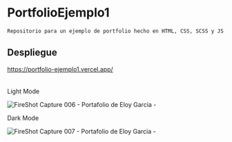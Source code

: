 # PortfolioEjemplo1


```bash
Repositorio para un ejemplo de portfolio hecho en HTML, CSS, SCSS y JS.
```

## Despliegue

<a href="https://portfolio-ejemplo1.vercel.app/">
  https://portfolio-ejemplo1.vercel.app/
</a>
<br/ ><br/ ><br/ >
Light Mode

![FireShot Capture 006 - Portafolio de Eloy Garcia - ](https://github.com/E7OY/PortfolioEjemplo1/assets/102689282/dd9fb414-7600-4230-a1ac-ad3141021c3e)

Dark Mode

![FireShot Capture 007 - Portafolio de Eloy Garcia - ](https://github.com/E7OY/PortfolioEjemplo1/assets/102689282/22bef2be-f41f-48ca-b2ac-68772961e1d1)
